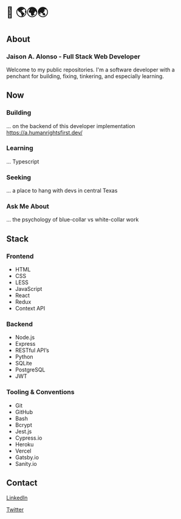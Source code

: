 # 👋 🌎🌍🌏

## About

### Jaison A. Alonso - Full Stack Web Developer

Welcome to my public <!--Microsoft Github -->repositories. I'm a software developer with a penchant for building, fixing, tinkering, and especially learning.

## Now

### Building

... on the backend of this developer implementation https://a.humanrightsfirst.dev/

### Learning

... Typescript

### Seeking

... a place to hang with devs in central Texas

### Ask Me About

... the psychology of blue-collar vs white-collar work

## Stack

### Frontend

- HTML
- CSS
- LESS
- JavaScript
- React
- Redux
- Context API

### Backend

- Node.js
- Express
- RESTful API’s
- Python
- SQLite
- PostgreSQL
- JWT

### Tooling & Conventions

- Git
- GitHub
- Bash
- Bcrypt
- Jest.js
- Cypress.io
- Heroku
- Vercel
- Gatsby.io
- Sanity.io

## Contact

[<!--Microsoft -->LinkedIn](https://www.linkedin.com/in/abeone/)

[Twitter](https://twitter.com/home)



<!--
- 🔭 I’m currently working on ...
- 🌱 I’m currently learning ...
- 👯 I’m looking to collaborate on ...
- 🤔 I’m looking for help with ...
- 💬 Ask me about ...
- 📫 How to reach me: ...
- 😄 Pronouns: ...
- ⚡ Fun fact: ...
-->
